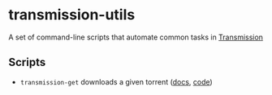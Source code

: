 # transmission-utils
A set of command-line scripts that automate common tasks in
[Transmission](https://www.transmissionbt.com)

## Scripts
* `transmission-get` downloads a given torrent ([docs](docs/transmission-get.md), [code](bin/transmission-get)) 
